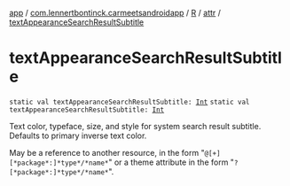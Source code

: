 [app](../../../index.md) / [com.lennertbontinck.carmeetsandroidapp](../../index.md) / [R](../index.md) / [attr](index.md) / [textAppearanceSearchResultSubtitle](./text-appearance-search-result-subtitle.md)

# textAppearanceSearchResultSubtitle

`static val textAppearanceSearchResultSubtitle: `[`Int`](https://kotlinlang.org/api/latest/jvm/stdlib/kotlin/-int/index.html)
`static val textAppearanceSearchResultSubtitle: `[`Int`](https://kotlinlang.org/api/latest/jvm/stdlib/kotlin/-int/index.html)

Text color, typeface, size, and style for system search result subtitle. Defaults to primary inverse text color.

May be a reference to another resource, in the form "`@[+][*package*:]*type*/*name*`" or a theme attribute in the form "`?[*package*:]*type*/*name*`".

